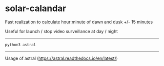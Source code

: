 # solar-calandar

Fast realization to calculate hour:minute of dawn and dusk +/- 15 minutes

Useful for launch / stop video surveillance at day / night

* * * 

```
python3 astral
```

* * * 

Usage of astral (https://astral.readthedocs.io/en/latest/)

